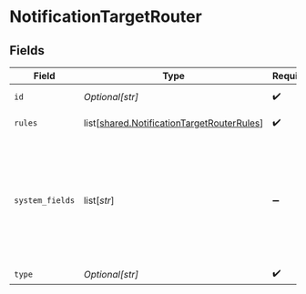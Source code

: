 # NotificationTargetRouter


## Fields

| Field                                                                                                      | Type                                                                                                       | Required                                                                                                   | Description                                                                                                |
| ---------------------------------------------------------------------------------------------------------- | ---------------------------------------------------------------------------------------------------------- | ---------------------------------------------------------------------------------------------------------- | ---------------------------------------------------------------------------------------------------------- |
| `id`                                                                                                       | *Optional[str]*                                                                                            | :heavy_check_mark:                                                                                         | Unique ID for this output                                                                                  |
| `rules`                                                                                                    | list[[shared.NotificationTargetRouterRules](undefined/models/shared/notificationtargetrouterrules.md)]     | :heavy_check_mark:                                                                                         | Event routing rules                                                                                        |
| `system_fields`                                                                                            | list[*str*]                                                                                                | :heavy_minus_sign:                                                                                         | Set of fields to automatically add to events using this output. E.g.: cribl_pipe, c*. Wildcards supported. |
| `type`                                                                                                     | *Optional[str]*                                                                                            | :heavy_check_mark:                                                                                         | N/A                                                                                                        |